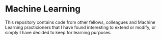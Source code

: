 # Machine Learning

This repository contains code from other fellows, colleagues and Machine Learning practicioners that I have found interesting to extend or modify, or simply I have decided to keep for learning purposes.
